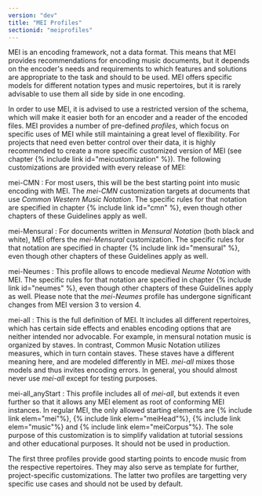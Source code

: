 ```yaml
---
version: "dev"
title: "MEI Profiles"
sectionid: "meiprofiles"
---
```


MEI is an encoding framework, not a data format. This means that MEI provides recommendations for encoding music documents, but it depends on the encoder's needs and requirements to which features and solutions are appropriate to the task and should to be used. MEI offers specific models for different notation types and music repertoires, but it is rarely advisable to use them all side by side in one encoding.

In order to use MEI, it is advised to use a restricted version of the schema, which will make it easier both for an encoder and a reader of the encoded files. MEI provides a number of pre-defined _profiles_, which focus on specific uses of MEI while still maintaining a great level of flexibility. For projects that need even better control over their data, it is highly recommended to create a more specific customized version of MEI (see chapter {% include link id="meicustomization" %}). The following customizations are provided with every release of MEI:

mei-CMN
: For most users, this will be the best starting point into music encoding with MEI. The _mei-CMN_ customization targets at documents that use _Common Western Music Notation_. The specific rules for that notation are specified in chapter {% include link id="cmn" %}, even though other chapters of these Guidelines apply as well.

mei-Mensural
: For documents written in _Mensural Notation_ (both black and white), MEI offers the _mei-Mensural_ customization. The specific rules for that notation are specified in chapter {% include link id="mensural" %}, even though other chapters of these Guidelines apply as well.

mei-Neumes
: This profile allows to encode medieval _Neume Notation_ with MEI. The specific rules for that notation are specified in chapter {% include link id="neumes" %}, even though other chapters of these Guidelines apply as well. Please note that the _mei-Neumes_ profile has undergone significant changes from MEI version 3 to version 4.

mei-all
: This is the full definition of MEI. It includes all different repertoires, which has certain side effects and enables encoding options that are neither intended nor advocable. For example, in mensural notation music is organized by staves. In contrast, Common Music Notation utilizes measures, which in turn contain staves. These staves have a different meaning here, and are modeled differently in MEI. _mei-all_ mixes those models and thus invites encoding errors. In general, you should almost never use _mei-all_ except for testing purposes.

mei-all_anyStart
: This profile includes all of _mei-all_, but extends it even further so that it allows any MEI element as root of conforming MEI instances. In regular MEI, the only allowed starting elements are {% include link elem="mei"%}, {% include link elem="meiHead"%}, {% include link elem="music"%} and {% include link elem="meiCorpus"%}. The sole purpose of this customization is to simplify validation at tutorial sessions and other educational purposes. It should not be used in production.


The first three profiles provide good starting points to encode music from the respective repertoires. They may also serve as template for further, project-specific customizations. The latter two profiles are targetting very specific use cases and should not be used by default.
